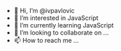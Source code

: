 - 👋 Hi, I’m @ivpavlovic
- 👀 I’m interested in JavaScript
- 🌱 I’m currently learning JavaScript
- 💞️ I’m looking to collaborate on ...
- 📫 How to reach me ...

<!---
ivpavlovic/ivpavlovic is a ✨ special ✨ repository because its `README.md` (this file) appears on your GitHub profile.
You can click the Preview link to take a look at your changes.
--->
